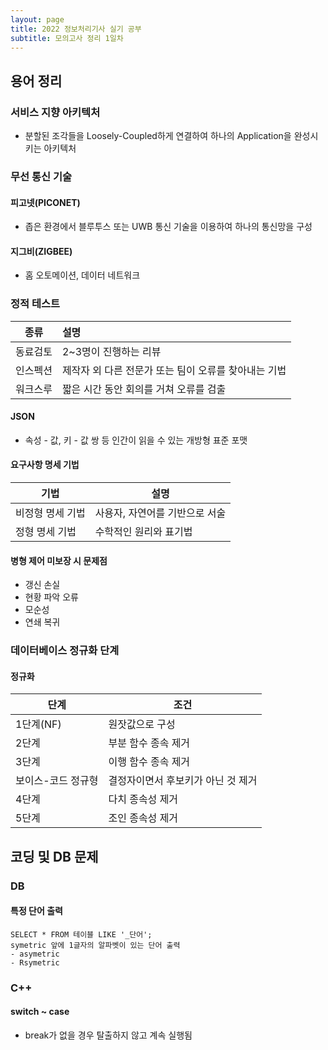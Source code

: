 ```yaml
---
layout: page
title: 2022 정보처리기사 실기 공부
subtitle: 모의고사 정리 1일차
---
```


## 용어 정리

### 서비스 지향 아키텍처
- 분할된 조각들을 Loosely-Coupled하게 연결하여 하나의 Application을 완성시키는 아키텍처

### 무선 통신 기술
#### 피고넷(PICONET)
- 좁은 환경에서 블루투스 또는 UWB 통신 기술을 이용하여 하나의 통신망을 구성

#### 지그비(ZIGBEE)
- 홈 오토메이션, 데이터 네트워크

### 정적 테스트

|종류|설명|
|---|:---|
|동료검토|2~3명이 진행하는 리뷰|
|인스펙션|제작자 외 다른 전문가 또는 팀이 오류를 찾아내는 기법|
|워크스루|짧은 시간 동안 회의를 거쳐 오류를 검출|


#### JSON
- 속성 - 값, 키 - 값 쌍 등 인간이 읽을 수 있는 개방형 표준 포맷

#### 요구사항 명세 기법

|기법|설명|
|---|---|
|비정형 명세 기법|사용자, 자연어를 기반으로 서술|
|정형 명세 기법|수학적인 원리와 표기법|

#### 병형 제어 미보장 시 문제점
- 갱신 손실
- 현황 파악 오류
- 모순성
- 연쇄 복귀

### 데이터베이스 정규화 단계
#### 정규화

|단계|조건|
|---|---|
|1단계(NF)|원잣값으로 구성|
|2단계|부분 함수 종속 제거|
|3단계|이행 함수 종속 제거|
|보이스-코드 정규형|결정자이면서 후보키가 아닌 것 제거|
|4단계|다치 종속성 제거|
|5단계|조인 종속성 제거|

## 코딩 및 DB 문제

### DB
#### 특정 단어 출력
```
SELECT * FROM 테이블 LIKE '_단어';
symetric 앞에 1글자의 알파벳이 있는 단어 출력
- asymetric
- Rsymetric
```

### C++
#### switch ~ case
- break가 없을 경우 탈출하지 않고 계속 실행됨
